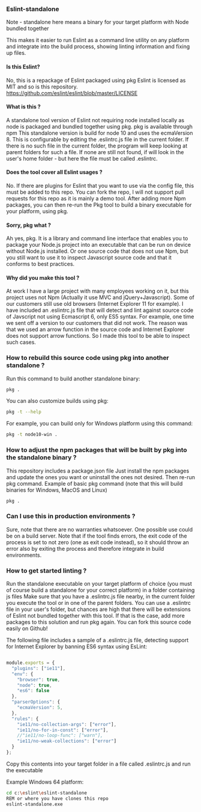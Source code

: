 ### Eslint-standalone

Note - standalone here means a binary for your target platform with Node bundled together

This makes it easier to run Eslint as a command line utility on any platform and integrate into the build process,
showing linting information and fixing up files.

#### Is this Eslint?
No, this is a repackage of Eslint packaged using pkg 
Eslint is licensed as MIT and so is this repository.
https://github.com/eslint/eslint/blob/master/LICENSE

#### What is this ?
A standalone tool version of Eslint not requiring node installed locally as node is packaged and bundled together using pkg.
pkg is available through npm 
This standalone version is build for node 10 and uses the ecmaVersion 8. This is configurable by editing the .eslintrc.js file
in the current folder. If there is no such file in the current folder, the program will keep looking at parent folders for such a
file. If none are still not found, if will look in the user's home folder - but here the file must be called .eslintrc.

#### Does the tool cover all Eslint usages ?
No. If there are plugins for Eslint that you want to use via the config file, this must be added to this repo. You can fork the repo,
I will not support pull requests for this repo as it is mainly a demo tool. After adding more Npm packages, you can then re-run the Pkg
tool to build a binary executable for your platform, using pkg.

#### Sorry, pkg what ?
Ah yes, pkg. It is a library and command line interface that enables you to package your Node.js project into an executable that can be run on device without Node.js installed. Or one source code that does not use Npm, but you still want to use it to inspect Javascript source code and that it conforms to best practices.

#### Why did you make this tool ?
At work I have a large project with many employees working on it, but this project uses not Npm (Actually it use MVC and jQuery+Javascript).
Some of our customers still use old browsers (Internet Explorer 11 for example). I have included an .eslintrc.js file that will detect 
and lint against source code of Javscript not using Ecmascript 6, only ES5 syntax. For example, one time we sent off a version to our 
customers that did not work. The reason was that we used an arrow function in the source code and Internet Explorer does not support 
arrow functions. So I made this tool to be able to inspect such cases.


### How to rebuild this source code using pkg into another standalone ?
Run this command to build another standalone binary:
```bash
pkg .
```
You can also customize builds using pkg:
```bash
pkg -t --help
```
For example, you can build only for Windows platform using this command:
```bash
pkg -t node10-win .
```

### How to adjust the npm packages that will be built by pkg into the standalone binary ?
This repository includes a package.json file 
Just install the npm packages and update the ones you want or uninstall the ones not desired. Then re-run pkg command.
Example of basic pkg command (note that this will build binaries for Windows, MacOS and Linux)
```bash
pkg .
```

### Can I use this in production environments ? 
Sure, note that there are no warranties whatsoever. One possible use could be on a build server. Note that if the tool finds errors,
the exit code of the process is set to not zero (one as exit code instead), so it should throw an error also by exiting the process 
and therefore integrate in build environments.

### How to get started linting ?
Run the standalone executable on your target platform of choice (you must of course build a standalone for your correct platform)
in a folder containing js files
Make sure that you have a .eslintrc.js file nearby, in the current folder you execute the tool or in one of the parent folders.
You can use a .eslintrc file in your user's folder, but chances are high that there will be extensions of Eslint not bundled together
with this tool. If that is the case, add more packages to this solution and run pkg again. You can fork this source code easily on Github!

The following file includes a sample of a .eslintrc.js file, detecting support for Internet Explorer by banning ES6 syntax using EsLint:

```javascript

module.exports = {
  "plugins": ["ie11"],
  "env": {
    "browser": true,
    "node": true,
    "es6": false
  },
  "parserOptions": {
    "ecmaVersion": 5,
  },
  "rules": {
    "ie11/no-collection-args": ["error"],
    "ie11/no-for-in-const": ["error"],
    //"ie11/no-loop-func": ["warn"],
    "ie11/no-weak-collections": ["error"]
  }
};


```


Copy this contents into your target folder in a file called .eslintrc.js and run the executable

Example Windows 64 platform:

```bash
cd c:\eslint\eslint-standalone
REM or where you have clones this repo
eslint-standalone.exe
```


